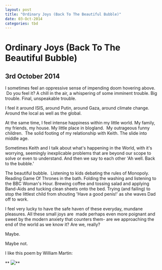 ```yaml
---
layout: post
title: "Ordinary Joys (Back To The Beautiful Bubble)"
date: 03-Oct-2014
categories: tbd
---
```


# Ordinary Joys (Back To The Beautiful Bubble)

## 3rd October 2014

I sometimes feel an oppressive sense of impending doom hovering above.  Do you feel it? A chill in the air,   a whispering of some imminent trouble. Big trouble. Final,   unspeakable trouble.

I feel it around ISIS, around Putin, around Gaza, around climate change. Around the local as well as the global.

At the same time, I feel intense happiness within my little world. My family, my friends, my house. My little place in blogland.  My outrageous funny children.  The solid footing of my relationship with Keith. The slide into middle age.

Sometimes Keith and I talk about what's happening in the World, with it's worrying, seemingly inexplicable problems that are beyond our scope to solve or even to understand. And then we say to each other 'Ah well. Back to the bubble.'

The beautiful bubble.  Listening to kids debating the rules of Monopoly. Reading Game Of Thrones in the bath. Folding the washing and listening to the BBC Woman's Hour. Brewing coffee and tossing salad and applying Band-Aids and tucking clean sheets onto the bed. Trying (and failing) to stop the littlest child from shouting 'Have a good penis!' as she waves Dad off to work.

I feel very lucky to have the safe haven of these everyday, mundane pleasures. All these small joys are  made perhaps even more poignant and sweet by the modern anxiety that counters them- are we approaching the end of the world as we know it? Are we, really?

Maybe.

Maybe not.

I like this poem by William Martin:

** <img class="photo-horiz" src="http://4.bp.blogspot.com/-fV8pRjAcQBI/UtwfrMAyXgI/AAAAAAAAO0g/pEZj4pEDVdM/s1600/484817_10152116263200490_402132175_n.jpg" />**
